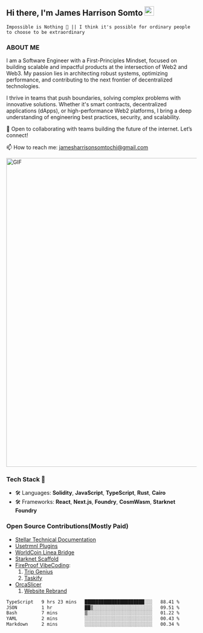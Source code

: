 ## Hi there, I'm James Harrison Somto <img src="https://media.giphy.com/media/hvRJCLFzcasrR4ia7z/giphy.gif" width="25px">

`Impossible is Nothing 🚀 || I think it's possible for ordinary people to choose to be extraordinary`

### ABOUT ME

I am a Software Engineer with a First-Principles Mindset, focused on building scalable and impactful products at the intersection of Web2 and Web3. My passion lies in architecting robust systems, optimizing performance, and contributing to the next frontier of decentralized technologies.

I thrive in teams that push boundaries, solving complex problems with innovative solutions. Whether it's smart contracts, decentralized applications (dApps), or high-performance Web2 platforms, I bring a deep understanding of engineering best practices, security, and scalability.

🚀 Open to collaborating with teams building the future of the internet. Let’s connect!

📫 How to reach me: jamesharrisonsomtochi@gmail.com
 
<img align="center" alt="GIF" src="https://github.com/Gapur/Gapur/blob/master/coding.gif?raw=true" width="818px" height="818px" />


### Tech Stack 🚀

- 🛠 Languages: **Solidity**, **JavaScript**, **TypeScript**, **Rust**, **Cairo**
- 🛠 Frameworks: **React**, **Next.js**, **Foundry**, **CosmWasm**, **Starknet Foundry**


### Open Source Contributions(Mostly Paid)
- [Stellar Technical Documentation](https://github.com/stellar/stellar-docs/commits?author=KodeSage)
- [Usetrmnl Plugins](https://github.com/usetrmnl/plugins/commits?author=KodeSage)
- [WorldCoin Linea Bridge](https://github.com/kfastov/worldcoin-bridge-linea)
- [Starknet Scaffold](https://github.com/horuslabsio/Starknet-Scaffold)
- [FireProof VibeCoding](https://github.com/fireproof-storage/fireproof/issues/613): 
  1. [Trip Genius](https://github.com/KodeSage/tripgenius)
  2. [Taskify](https://github.com/KodeSage/taskify)
- [OrcaSlicer](https://github.com/SoftFever/OrcaSlicer/issues/8229#issuecomment-2722687745)
    1. [Website Rebrand](https://orcaslicer.com/)


<!--START_SECTION:waka-->

```txt
TypeScript   9 hrs 23 mins   ██████████████████████░░░   88.41 %
JSON         1 hr            ██▒░░░░░░░░░░░░░░░░░░░░░░   09.51 %
Bash         7 mins          ▒░░░░░░░░░░░░░░░░░░░░░░░░   01.22 %
YAML         2 mins          ░░░░░░░░░░░░░░░░░░░░░░░░░   00.43 %
Markdown     2 mins          ░░░░░░░░░░░░░░░░░░░░░░░░░   00.34 %
```

<!--END_SECTION:waka-->
<br />
<br />
<br />







